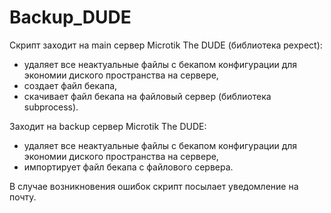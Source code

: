 # Backup_DUDE
Скрипт заходит на main сервер Microtik The DUDE (библиотека pexpect):
- удаляет все неактуальные файлы с бекапом конфигурации для экономии диского пространства на сервере,
- создает файл бекапа,
- скачивает файл бекапа на файловый сервер (библиотека subprocess).

Заходит на backup сервер Microtik The DUDE:
- удаляет все неактуальные файлы с бекапом конфигурации для экономии диского пространства на сервере,
- импортирует файл бекапа с файлового сервера.

В случае возникновения ошибок скрипт посылает уведомление на почту.
